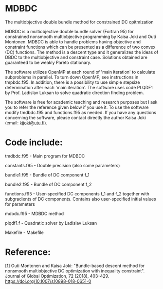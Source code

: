 # MDBDC
The multiobjective double bundle method for constrained DC opitmization

MDBDC is a multiobjective double bundle solver (Fortran 95) for constrained nonsmooth multiobjective programming by Kaisa Joki and Outi Montonen. MDBDC is able to handle problems having objective and constraint functions which can be presented as a difference of two convex (DC) functions. The method is a descent type and it generalizes the ideas of DBDC to the multiobjective and constraint case. Solutions obtained are guaranteed to be weakly Pareto stationary.

The software utilizes OpenMP at each round of 'main iteration' to calculate subproblems in parallel. To turn down OpenMP, see instructions in tmpbdc.f95. In addition, there is a possibility to use simple stepsize determination after each 'main iteration'. The software uses code PLQDF1 by Prof. Ladislav Luksan to solve quadratic direction finding problem.

The software is free for academic teaching and research purposes but I ask you to refer the reference given below if you use it. To use the software modify tmdbdc.f95 and functions.f95 as needed. If you have any questions concerning the software, please contact directly the author Kaisa Joki (email: kjjoki@utu.fi).

# Code include:        
                                                                                              
tmdbdc.f95         - Main program for MDBDC     

constants.f95      - Double precision (also some parameters)                       

bundle1.f95        - Bundle of DC component f_1                                    

bundle2.f95        - Bundle of DC component f_2                                    

functions.f95      - User-specified DC components f_1 and f_2 together with subgradients of DC components. Contains also user-specified initial values for parameters                                 

mdbdc.f95          - MDBDC method                                                  
                                                                                              
plqdf1.f           - Quadratic solver by Ladislav Luksan                           
                                                                                              
Makefile           - Makefile                                                      
                                                                                              
                                                                                
# Reference:                                                                        
                                                                                              
[1] Outi Montonen and Kaisa Joki: "Bundle-based descent method for nonsmooth multiobjective DC optimization with inequality constraint". Journal of Global Optimization, 72 (2018), 403–429. https://doi.org/10.1007/s10898-018-0651-0                                      
